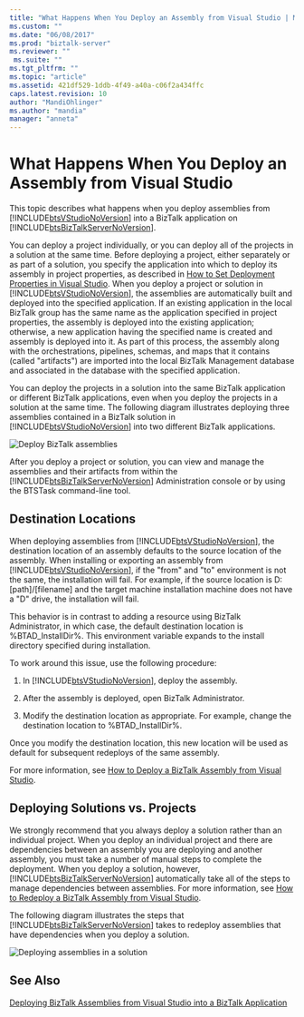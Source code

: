 ```yaml
---
title: "What Happens When You Deploy an Assembly from Visual Studio | Microsoft Docs"
ms.custom: ""
ms.date: "06/08/2017"
ms.prod: "biztalk-server"
ms.reviewer: ""
 ms.suite: ""
ms.tgt_pltfrm: ""
ms.topic: "article"
ms.assetid: 421df529-1ddb-4f49-a40a-c06f2a434ffc
caps.latest.revision: 10
author: "MandiOhlinger"
ms.author: "mandia"
manager: "anneta"
---
```

# What Happens When You Deploy an Assembly from Visual Studio
This topic describes what happens when you deploy assemblies from [!INCLUDE[btsVStudioNoVersion](../includes/btsvstudionoversion-md.md)] into a BizTalk application on [!INCLUDE[btsBizTalkServerNoVersion](../includes/btsbiztalkservernoversion-md.md)].  
  
 You can deploy a project individually, or you can deploy all of the projects in a solution at the same time. Before deploying a project, either separately or as part of a solution, you specify the application into which to deploy its assembly in project properties, as described in [How to Set Deployment Properties in Visual Studio](../core/how-to-set-deployment-properties-in-visual-studio.md). When you deploy a project or solution in [!INCLUDE[btsVStudioNoVersion](../includes/btsvstudionoversion-md.md)], the assemblies are automatically built and deployed into the specified application. If an existing application in the local BizTalk group has the same name as the application specified in project properties, the assembly is deployed into the existing application; otherwise, a new application having the specified name is created and assembly is deployed into it. As part of this process, the assembly along with the orchestrations, pipelines, schemas, and maps that it contains (called "artifacts") are imported into the local BizTalk Management database and associated in the database with the specified application.  
  
 You can deploy the projects in a solution into the same BizTalk application or different BizTalk applications, even when you deploy the projects in a solution at the same time. The following diagram illustrates deploying three assemblies contained in a BizTalk solution in [!INCLUDE[btsVStudioNoVersion](../includes/btsvstudionoversion-md.md)] into two different BizTalk applications.  
  
 ![Deploy BizTalk assemblies](../core/media/visualstudiodeploy.gif "VisualStudioDeploy")  
  
 After you deploy a project or solution, you can view and manage the assemblies and their artifacts from within the [!INCLUDE[btsBizTalkServerNoVersion](../includes/btsbiztalkservernoversion-md.md)] Administration console or by using the BTSTask command-line tool.  
  
## Destination Locations  
 When deploying assemblies from [!INCLUDE[btsVStudioNoVersion](../includes/btsvstudionoversion-md.md)], the destination location of an assembly defaults to the source location of the assembly. When installing or exporting an assembly from [!INCLUDE[btsVStudioNoVersion](../includes/btsvstudionoversion-md.md)], if the "from" and "to" environment is not the same, the installation will fail. For example, if the source location is D:[path]/[filename] and the target machine installation machine does not have a "D" drive, the installation will fail.  
  
 This behavior is in contrast to adding a resource using BizTalk Administrator, in which case, the default destination location is %BTAD_InstallDir%. This environment variable expands to the install directory specified during installation.  
  
 To work around this issue, use the following procedure:  
  
1.  In [!INCLUDE[btsVStudioNoVersion](../includes/btsvstudionoversion-md.md)], deploy the assembly.  
  
2.  After the assembly is deployed, open BizTalk Administrator.  
  
3.  Modify the destination location as appropriate. For example, change the destination location to %BTAD_InstallDir%.  
  
 Once you modify the destination location, this new location will be used as default for subsequent redeploys of the same assembly.  
  
 For more information, see [How to Deploy a BizTalk Assembly from Visual Studio](../core/how-to-deploy-a-biztalk-assembly-from-visual-studio.md).  
  
## Deploying Solutions vs. Projects  
 We strongly recommend that you always deploy a solution rather than an individual project. When you deploy an individual project and there are dependencies between an assembly you are deploying and another assembly, you must take a number of manual steps to complete the deployment. When you deploy a solution, however, [!INCLUDE[btsBizTalkServerNoVersion](../includes/btsbiztalkservernoversion-md.md)] automatically take all of the steps to manage dependencies between assemblies. For more information, see [How to Redeploy a BizTalk Assembly from Visual Studio](../core/how-to-redeploy-a-biztalk-assembly-from-visual-studio.md).  
  
 The following diagram illustrates the steps that [!INCLUDE[btsBizTalkServerNoVersion](../includes/btsbiztalkservernoversion-md.md)] takes to redeploy assemblies that have dependencies when you deploy a solution.  
  
 ![Deploying assemblies in a solution](../core/media/deployassemblies.gif "DeployAssemblies")  
  
## See Also  
 [Deploying BizTalk Assemblies from Visual Studio into a BizTalk Application](../core/deploying-biztalk-assemblies-from-visual-studio-into-a-biztalk-application.md)